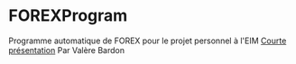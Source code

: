 # FOREXProgram
Programme automatique de FOREX pour le projet personnel à l'EIM [Courte présentation](https://www.veed.io/view/ed2e2986-6663-4904-9f5f-b097604f9256?panel=share)
Par Valère Bardon
